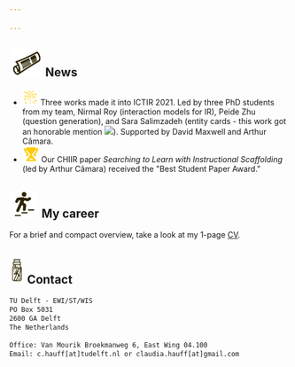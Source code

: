```yaml
---

---
```


## <img src="/img/news.png" height="50px"> News
- <img src="/img/fireworks.png" height="30px"> Three works made it into  ICTIR 2021. Led by three PhD students from my team, Nirmal Roy (interaction models for IR), Peide Zhu (question generation), and Sara Salimzadeh
 (entity cards - this work got an honorable mention <img src="../img/honorable.png" height="30px">). Supported by David Maxwell and Arthur Câmara.
- <img src="/img/award.png" height="30px"> Our CHIIR paper *Searching to Learn with Instructional Scaffolding* (led by Arthur Câmara) received the "Best Student Paper Award." 

## <img src="/img/career.png" height="50px"> My career
For a brief and compact overview, take a look at my 1-page [CV](../documents/Hauff_shortCV.pdf). 

## <img src="/img/contact.png" height="50px"> Contact

```
TU Delft - EWI/ST/WIS
PO Box 5031
2600 GA Delft
The Netherlands

Office: Van Mourik Broekmanweg 6, East Wing 04.100
Email: c.hauff[at]tudelft.nl or claudia.hauff[at]gmail.com
```
